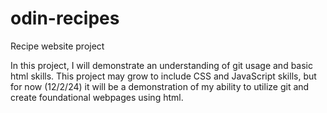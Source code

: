 # odin-recipes
Recipe website project

In this project, I will demonstrate an understanding of git usage and basic html skills. This project may grow to include CSS and JavaScript skills, but for now (12/2/24) it will be a demonstration of my ability to utilize git and create foundational webpages using html.